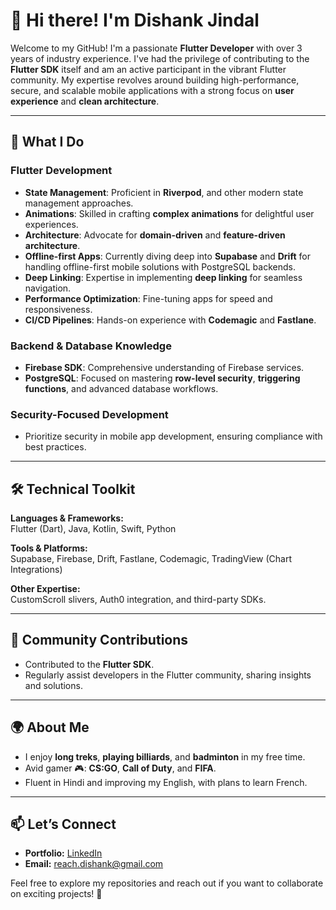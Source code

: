 # 👋 Hi there! I'm Dishank Jindal  

Welcome to my GitHub! I'm a passionate **Flutter Developer** with over 3 years of industry experience. I've had the privilege of contributing to the **Flutter SDK** itself and am an active participant in the vibrant Flutter community. My expertise revolves around building high-performance, secure, and scalable mobile applications with a strong focus on **user experience** and **clean architecture**.

---

## 🚀 **What I Do**

### **Flutter Development**
- **State Management**: Proficient in **Riverpod**, and other modern state management approaches.
- **Animations**: Skilled in crafting **complex animations** for delightful user experiences.
- **Architecture**: Advocate for **domain-driven** and **feature-driven architecture**.
- **Offline-first Apps**: Currently diving deep into **Supabase** and **Drift** for handling offline-first mobile solutions with PostgreSQL backends.
- **Deep Linking**: Expertise in implementing **deep linking** for seamless navigation.
- **Performance Optimization**: Fine-tuning apps for speed and responsiveness.
- **CI/CD Pipelines**: Hands-on experience with **Codemagic** and **Fastlane**.

### **Backend & Database Knowledge**
- **Firebase SDK**: Comprehensive understanding of Firebase services.
- **PostgreSQL**: Focused on mastering **row-level security**, **triggering functions**, and advanced database workflows.

### **Security-Focused Development**
- Prioritize security in mobile app development, ensuring compliance with best practices.

---

## 🛠️ **Technical Toolkit**

**Languages & Frameworks:**  
Flutter (Dart), Java, Kotlin, Swift, Python

**Tools & Platforms:**  
Supabase, Firebase, Drift, Fastlane, Codemagic, TradingView (Chart Integrations)

**Other Expertise:**  
CustomScroll slivers, Auth0 integration, and third-party SDKs.

---

## 🌟 **Community Contributions**
- Contributed to the **Flutter SDK**.
- Regularly assist developers in the Flutter community, sharing insights and solutions.

---

## 🌍 **About Me**
- I enjoy **long treks**, **playing billiards**, and **badminton** in my free time.
- Avid gamer 🎮: **CS:GO**, **Call of Duty**, and **FIFA**.
- Fluent in Hindi and improving my English, with plans to learn French.

---

## 📫 **Let’s Connect**
- **Portfolio:** [LinkedIn](https://www.linkedin.com/in/dishankjindal/) 
- **Email:** [reach.dishank@gmail.com](mailto:reach.dishank@gmail.com)

Feel free to explore my repositories and reach out if you want to collaborate on exciting projects! 🚀
